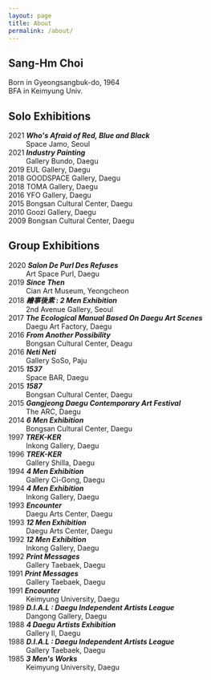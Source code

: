 ```yaml
---
layout: page
title: About
permalink: /about/
---
```


## **Sang-Hm Choi**<br>

Born in Gyeongsangbuk-do, 1964<br>
BFA in Keimyung Univ.

## **Solo Exhibitions**<br>

2021 ***Who's Afraid of Red, Blue and Black***<br>
&ensp;&ensp;&ensp;&ensp;&ensp;Space Jamo, Seoul<br>
2021 ***Industry Painting***<br>
&ensp;&ensp;&ensp;&ensp;&ensp;Gallery Bundo, Daegu<br>
2019 EUL Gallery, Daegu<br>
2018 GOODSPACE Gallery, Daegu<br>
2018 TOMA Gallery, Daegu<br>
2016 YFO Gallery, Daegu<br>
2015 Bongsan Cultural Center, Daegu<br>
2010 Goozi Gallery, Daegu<br>
2009 Bongsan Cultural Center, Daegu<br>

 

## **Group Exhibitions**<br>

2020 ***Salon De Purl Des Refuses***<br>
&ensp;&ensp;&ensp;&ensp;&ensp;Art Space Purl, Daegu<br>
2019 ***Since Then***<br>
&ensp;&ensp;&ensp;&ensp;&ensp;Cian Art Museum, Yeongcheon<br>
2018 ***繪事後素 : 2 Men Exhibition***<br>
&ensp;&ensp;&ensp;&ensp;&ensp;2nd Avenue Gallery, Seoul<br>
2017 ***The Ecological Manual Based On Daegu Art Scenes***<br>
&ensp;&ensp;&ensp;&ensp;&ensp;Daegu Art Factory, Daegu<br>
2016 ***From Another Possibility***<br>
&ensp;&ensp;&ensp;&ensp;&ensp;Bongsan Cultural Center, Deagu<br>
2016 ***Neti Neti***<br>
&ensp;&ensp;&ensp;&ensp;&ensp;Gallery SoSo, Paju<br>
2015 ***1537***<br>
&ensp;&ensp;&ensp;&ensp;&ensp;Space BAR, Daegu<br>
2015 ***1587***<br>
&ensp;&ensp;&ensp;&ensp;&ensp;Bongsan Cultural Center, Daegu<br>
2015 ***Gangjeong Daegu Contemporary Art Festival***<br>
&ensp;&ensp;&ensp;&ensp;&ensp;The ARC, Daegu<br>
2014 ***6 Men Exhibition***<br>
&ensp;&ensp;&ensp;&ensp;&ensp;Bongsan Cultural Center, Daegu<br>
1997 ***TREK-KER***<br>
&ensp;&ensp;&ensp;&ensp;&ensp;Inkong Gallery, Daegu<br>
1996 ***TREK-KER***<br>
&ensp;&ensp;&ensp;&ensp;&ensp;Gallery Shilla, Daegu<br>
1994 ***4 Men Exhibition***<br>
&ensp;&ensp;&ensp;&ensp;&ensp;Gallery Ci-Gong, Daegu<br>
1994 ***4 Men Exhibition***<br>
&ensp;&ensp;&ensp;&ensp;&ensp;Inkong Gallery, Daegu<br>
1993 ***Encounter***<br>
&ensp;&ensp;&ensp;&ensp;&ensp;Daegu Arts Center, Daegu<br>
1993 ***12 Men Exhibition***<br>
&ensp;&ensp;&ensp;&ensp;&ensp;Daegu Arts Center, Daegu<br>
1992 ***12 Men Exhibition***<br>
&ensp;&ensp;&ensp;&ensp;&ensp;Inkong Gallery, Daegu<br>
1992 ***Print Messages***<br>
&ensp;&ensp;&ensp;&ensp;&ensp;Gallery Taebaek, Daegu<br>
1991 ***Print Messages***<br>
&ensp;&ensp;&ensp;&ensp;&ensp;Gallery Taebaek, Daegu<br>
1991 ***Encounter***<br>
&ensp;&ensp;&ensp;&ensp;&ensp;Keimyung University, Daegu<br>
1989 ***D.I.A.L : Daegu Independent Artists League***<br>
&ensp;&ensp;&ensp;&ensp;&ensp;Dangong Gallery, Daegu<br>
1988 ***4 Daegu Artists Exhibition***<br>
&ensp;&ensp;&ensp;&ensp;&ensp;Gallery Il, Daegu<br>
1988 ***D.I.A.L : Daegu Independent Artists League***<br>
&ensp;&ensp;&ensp;&ensp;&ensp;Gallery Taebaek, Daegu<br>
1985 ***3 Men's Works***<br>
&ensp;&ensp;&ensp;&ensp;&ensp;Keimyung University, Daegu<br>
